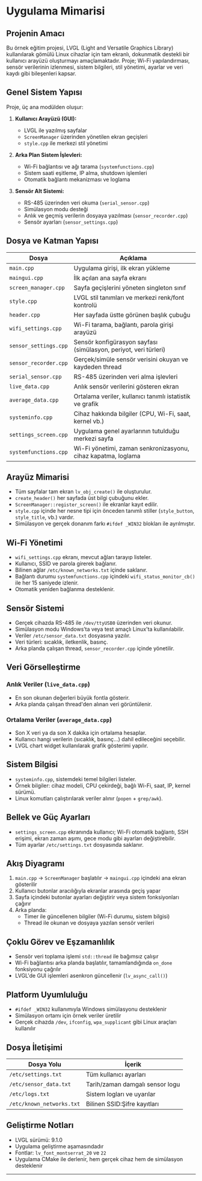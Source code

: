 # Uygulama Mimarisi

## Projenin Amacı

Bu örnek eğitim projesi, LVGL (Light and Versatile Graphics Library) kullanılarak gömülü Linux cihazlar için tam ekranlı, dokunmatik destekli bir kullanıcı arayüzü oluşturmayı amaçlamaktadır. Proje; Wi-Fi yapılandırması, sensör verilerinin izlenmesi, sistem bilgileri, stil yönetimi, ayarlar ve veri kaydı gibi bileşenleri kapsar.

## Genel Sistem Yapısı

Proje, üç ana modülden oluşur:

1. **Kullanıcı Arayüzü (GUI):**
   - LVGL ile yazılmış sayfalar
   - `ScreenManager` üzerinden yönetilen ekran geçişleri
   - `style.cpp` ile merkezi stil yönetimi

2. **Arka Plan Sistem İşlevleri:**
   - Wi-Fi bağlantısı ve ağı tarama (`systemfunctions.cpp`)
   - Sistem saati eşitleme, IP alma, shutdown işlemleri
   - Otomatik bağlantı mekanizması ve loglama

3. **Sensör Alt Sistemi:**
   - RS-485 üzerinden veri okuma (`serial_sensor.cpp`)
   - Simülasyon modu desteği
   - Anlık ve geçmiş verilerin dosyaya yazılması (`sensor_recorder.cpp`)
   - Sensör ayarları (`sensor_settings.cpp`)

## Dosya ve Katman Yapısı

| Dosya                     | Açıklama |
|--------------------------|----------|
| `main.cpp`               | Uygulama girişi, ilk ekran yükleme |
| `maingui.cpp`            | İlk açılan ana sayfa ekranı |
| `screen_manager.cpp`     | Sayfa geçişlerini yöneten singleton sınıf |
| `style.cpp`              | LVGL stil tanımları ve merkezi renk/font kontrolü |
| `header.cpp`             | Her sayfada üstte görünen başlık çubuğu |
| `wifi_settings.cpp`      | Wi-Fi tarama, bağlantı, parola girişi arayüzü |
| `sensor_settings.cpp`    | Sensör konfigürasyon sayfası (simülasyon, periyot, veri türleri) |
| `sensor_recorder.cpp`    | Gerçek/simüle sensör verisini okuyan ve kaydeden thread |
| `serial_sensor.cpp`      | RS-485 üzerinden veri alma işlevleri |
| `live_data.cpp`          | Anlık sensör verilerini gösteren ekran |
| `average_data.cpp`       | Ortalama veriler, kullanıcı tanımlı istatistik ve grafik |
| `systeminfo.cpp`         | Cihaz hakkında bilgiler (CPU, Wi-Fi, saat, kernel vb.) |
| `settings_screen.cpp`    | Uygulama genel ayarlarının tutulduğu merkezi sayfa |
| `systemfunctions.cpp`    | Wi-Fi yönetimi, zaman senkronizasyonu, cihaz kapatma, loglama |

## Arayüz Mimarisi

- Tüm sayfalar tam ekran `lv_obj_create()` ile oluşturulur.
- `create_header()` her sayfada üst bilgi çubuğunu ekler.
- `ScreenManager::register_screen()` ile ekranlar kayıt edilir.
- `style.cpp` içinde her nesne tipi için önceden tanımlı stiller (`style_button`, `style_title`, vb.) vardır.
- Simülasyon ve gerçek donanım farkı `#ifdef _WIN32` blokları ile ayrılmıştır.

## Wi-Fi Yönetimi

- `wifi_settings.cpp` ekranı, mevcut ağları tarayıp listeler.
- Kullanıcı, SSID ve parola girerek bağlanır.
- Bilinen ağlar `/etc/known_networks.txt` içinde saklanır.
- Bağlantı durumu `systemfunctions.cpp` içindeki `wifi_status_monitor_cb()` ile her 15 saniyede izlenir.
- Otomatik yeniden bağlanma desteklenir.

## Sensör Sistemi

- Gerçek cihazda RS-485 ile `/dev/ttyUSB0` üzerinden veri okunur.
- Simülasyon modu Windows’ta veya test amaçlı Linux'ta kullanılabilir.
- Veriler `/etc/sensor_data.txt` dosyasına yazılır.
- Veri türleri: sıcaklık, iletkenlik, basınç.
- Arka planda çalışan thread, `sensor_recorder.cpp` içinde yönetilir.

## Veri Görselleştirme

### Anlık Veriler (`live_data.cpp`)
- En son okunan değerleri büyük fontla gösterir.
- Arka planda çalışan thread'den alınan veri görüntülenir.

### Ortalama Veriler (`average_data.cpp`)
- Son X veri ya da son X dakika için ortalama hesaplar.
- Kullanıcı hangi verilerin (sıcaklık, basınç...) dahil edileceğini seçebilir.
- LVGL chart widget kullanılarak grafik gösterimi yapılır.

## Sistem Bilgisi

- `systeminfo.cpp`, sistemdeki temel bilgileri listeler.
- Örnek bilgiler: cihaz modeli, CPU çekirdeği, bağlı Wi-Fi, saat, IP, kernel sürümü.
- Linux komutları çalıştırılarak veriler alınır (`popen` + `grep/awk`).

## Bellek ve Güç Ayarları

- `settings_screen.cpp` ekranında kullanıcı; Wi-Fi otomatik bağlantı, SSH erişimi, ekran zaman aşımı, gece modu gibi ayarları değiştirebilir.
- Tüm ayarlar `/etc/settings.txt` dosyasında saklanır.

## Akış Diyagramı

1. `main.cpp` → `ScreenManager` başlatılır → `maingui.cpp` içindeki ana ekran gösterilir
2. Kullanıcı butonlar aracılığıyla ekranlar arasında geçiş yapar
3. Sayfa içindeki butonlar ayarları değiştirir veya sistem fonksiyonları çağırır
4. Arka planda:
   - Timer ile güncellenen bilgiler (Wi-Fi durumu, sistem bilgisi)
   - Thread ile okunan ve dosyaya yazılan sensör verileri

## Çoklu Görev ve Eşzamanlılık

- Sensör veri toplama işlemi `std::thread` ile bağımsız çalışır
- Wi-Fi bağlantısı arka planda başlatılır, tamamlandığında `on_done` fonksiyonu çağrılır
- LVGL'de GUI işlemleri asenkron güncellenir (`lv_async_call()`)

## Platform Uyumluluğu

- `#ifdef _WIN32` kullanımıyla Windows simülasyonu desteklenir
- Simülasyon ortamı için örnek veriler üretilir
- Gerçek cihazda `/dev`, `ifconfig`, `wpa_supplicant` gibi Linux araçları kullanılır

## Dosya İletişimi

| Dosya Yolu              | İçerik                        |
|-------------------------|-------------------------------|
| `/etc/settings.txt`     | Tüm kullanıcı ayarları        |
| `/etc/sensor_data.txt`  | Tarih/zaman damgalı sensor logu |
| `/etc/logs.txt`         | Sistem logları ve uyarılar    |
| `/etc/known_networks.txt` | Bilinen SSID:Şifre kayıtları  |

## Geliştirme Notları

- LVGL sürümü: 9.1.0
- Uygulama geliştirme aşamasındadır
- Fontlar: `lv_font_montserrat_20` ve `22`
- Uygulama CMake ile derlenir, hem gerçek cihaz hem de simülasyon desteklenir

---

